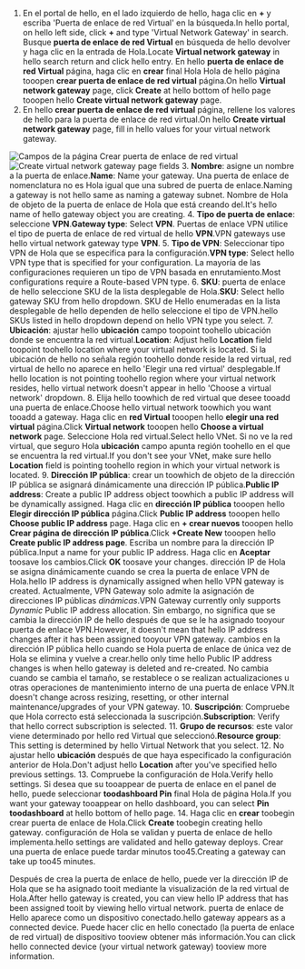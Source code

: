 1. <span data-ttu-id="4d04f-101">En el portal de hello, en el lado izquierdo de hello, haga clic en  **+**  y escriba 'Puerta de enlace de red Virtual' en la búsqueda.</span><span class="sxs-lookup"><span data-stu-id="4d04f-101">In hello portal, on hello left side, click **+** and type 'Virtual Network Gateway' in search.</span></span> <span data-ttu-id="4d04f-102">Busque **puerta de enlace de red Virtual** en búsqueda de hello devolver y haga clic en la entrada de Hola.</span><span class="sxs-lookup"><span data-stu-id="4d04f-102">Locate **Virtual network gateway** in hello search return and click hello entry.</span></span> <span data-ttu-id="4d04f-103">En hello **puerta de enlace de red Virtual** página, haga clic en **crear** final Hola Hola de hello página tooopen **crear puerta de enlace de red virtual** página.</span><span class="sxs-lookup"><span data-stu-id="4d04f-103">On hello **Virtual network gateway** page, click **Create** at hello bottom of hello page tooopen hello **Create virtual network gateway** page.</span></span>
2. <span data-ttu-id="4d04f-104">En hello **crear puerta de enlace de red virtual** página, rellene los valores de hello para la puerta de enlace de red virtual.</span><span class="sxs-lookup"><span data-stu-id="4d04f-104">On hello **Create virtual network gateway** page, fill in hello values for your virtual network gateway.</span></span>

  <span data-ttu-id="4d04f-105">![Campos de la página Crear puerta de enlace de red virtual](./media/vpn-gateway-add-gw-p2s-rm-portal-include/p2sgw.png "Campos de la página Crear puerta de enlace de red virtual")</span><span class="sxs-lookup"><span data-stu-id="4d04f-105">![Create virtual network gateway page fields](./media/vpn-gateway-add-gw-p2s-rm-portal-include/p2sgw.png "Create virtual network gateway page fields")</span></span>
3. <span data-ttu-id="4d04f-106">**Nombre**: asigne un nombre a la puerta de enlace.</span><span class="sxs-lookup"><span data-stu-id="4d04f-106">**Name**: Name your gateway.</span></span> <span data-ttu-id="4d04f-107">Una puerta de enlace de nomenclatura no es Hola igual que una subred de puerta de enlace.</span><span class="sxs-lookup"><span data-stu-id="4d04f-107">Naming a gateway is not hello same as naming a gateway subnet.</span></span> <span data-ttu-id="4d04f-108">Nombre de Hola de objeto de la puerta de enlace de Hola que está creando del.</span><span class="sxs-lookup"><span data-stu-id="4d04f-108">It's hello name of hello gateway object you are creating.</span></span>
4. <span data-ttu-id="4d04f-109">**Tipo de puerta de enlace**: seleccione **VPN**.</span><span class="sxs-lookup"><span data-stu-id="4d04f-109">**Gateway type**: Select **VPN**.</span></span> <span data-ttu-id="4d04f-110">Puertas de enlace VPN utilice el tipo de puerta de enlace de red virtual de hello **VPN**.</span><span class="sxs-lookup"><span data-stu-id="4d04f-110">VPN gateways use hello virtual network gateway type **VPN**.</span></span>
5. <span data-ttu-id="4d04f-111">**Tipo de VPN**: Seleccionar tipo VPN de Hola que se especifica para la configuración.</span><span class="sxs-lookup"><span data-stu-id="4d04f-111">**VPN type**: Select hello VPN type that is specified for your configuration.</span></span> <span data-ttu-id="4d04f-112">La mayoría de las configuraciones requieren un tipo de VPN basada en enrutamiento.</span><span class="sxs-lookup"><span data-stu-id="4d04f-112">Most configurations require a Route-based VPN type.</span></span>
6. <span data-ttu-id="4d04f-113">**SKU**: puerta de enlace de hello seleccione SKU de la lista desplegable de Hola.</span><span class="sxs-lookup"><span data-stu-id="4d04f-113">**SKU**: Select hello gateway SKU from hello dropdown.</span></span> <span data-ttu-id="4d04f-114">SKU de Hello enumeradas en la lista desplegable de hello dependen de hello seleccione el tipo de VPN.</span><span class="sxs-lookup"><span data-stu-id="4d04f-114">hello SKUs listed in hello dropdown depend on hello VPN type you select.</span></span>
7. <span data-ttu-id="4d04f-115">**Ubicación**: ajustar hello **ubicación** campo toopoint toohello ubicación donde se encuentra la red virtual.</span><span class="sxs-lookup"><span data-stu-id="4d04f-115">**Location**: Adjust hello **Location** field toopoint toohello location where your virtual network is located.</span></span> <span data-ttu-id="4d04f-116">Si la ubicación de hello no señala región toohello donde reside la red virtual, red virtual de hello no aparece en hello 'Elegir una red virtual' desplegable.</span><span class="sxs-lookup"><span data-stu-id="4d04f-116">If hello location is not pointing toohello region where your virtual network resides, hello virtual network doesn't appear in hello 'Choose a virtual network' dropdown.</span></span>
8. <span data-ttu-id="4d04f-117">Elija hello toowhich de red virtual que desee tooadd una puerta de enlace.</span><span class="sxs-lookup"><span data-stu-id="4d04f-117">Choose hello virtual network toowhich you want tooadd a gateway.</span></span> <span data-ttu-id="4d04f-118">Haga clic en **red Virtual** tooopen hello **elegir una red virtual** página.</span><span class="sxs-lookup"><span data-stu-id="4d04f-118">Click **Virtual network** tooopen hello **Choose a virtual network** page.</span></span> <span data-ttu-id="4d04f-119">Seleccione Hola red virtual.</span><span class="sxs-lookup"><span data-stu-id="4d04f-119">Select hello VNet.</span></span> <span data-ttu-id="4d04f-120">Si no ve la red virtual, que seguro Hola **ubicación** campo apunta región toohello en el que se encuentra la red virtual.</span><span class="sxs-lookup"><span data-stu-id="4d04f-120">If you don't see your VNet, make sure hello **Location** field is pointing toohello region in which your virtual network is located.</span></span>
9. <span data-ttu-id="4d04f-121">**Dirección IP pública**: crear un toowhich de objeto de la dirección IP pública se asignará dinámicamente una dirección IP pública.</span><span class="sxs-lookup"><span data-stu-id="4d04f-121">**Public IP address**: Create a public IP address object toowhich a public IP address will be dynamically assigned.</span></span> <span data-ttu-id="4d04f-122">Haga clic en **dirección IP pública** tooopen hello **Elegir dirección IP pública** página.</span><span class="sxs-lookup"><span data-stu-id="4d04f-122">Click **Public IP address** tooopen hello **Choose public IP address** page.</span></span> <span data-ttu-id="4d04f-123">Haga clic en **+ crear nuevos** tooopen hello **Crear página de dirección IP pública**.</span><span class="sxs-lookup"><span data-stu-id="4d04f-123">Click **+Create New** tooopen hello **Create public IP address page**.</span></span> <span data-ttu-id="4d04f-124">Escriba un nombre para la dirección IP pública.</span><span class="sxs-lookup"><span data-stu-id="4d04f-124">Input a name for your public IP address.</span></span> <span data-ttu-id="4d04f-125">Haga clic en **Aceptar** toosave los cambios.</span><span class="sxs-lookup"><span data-stu-id="4d04f-125">Click **OK** toosave your changes.</span></span> <span data-ttu-id="4d04f-126">dirección IP de Hola se asigna dinámicamente cuando se crea la puerta de enlace VPN de Hola.</span><span class="sxs-lookup"><span data-stu-id="4d04f-126">hello IP address is dynamically assigned when hello VPN gateway is created.</span></span> <span data-ttu-id="4d04f-127">Actualmente, VPN Gateway solo admite la asignación de direcciones IP públicas *dinámicas*.</span><span class="sxs-lookup"><span data-stu-id="4d04f-127">VPN Gateway currently only supports *Dynamic* Public IP address allocation.</span></span> <span data-ttu-id="4d04f-128">Sin embargo, no significa que se cambia la dirección IP de hello después de que se le ha asignado tooyour puerta de enlace VPN.</span><span class="sxs-lookup"><span data-stu-id="4d04f-128">However, it doesn't mean that hello IP address changes after it has been assigned tooyour VPN gateway.</span></span> <span data-ttu-id="4d04f-129">cambios en la dirección IP pública hello cuando se Hola puerta de enlace de única vez de Hola se elimina y vuelve a crear.</span><span class="sxs-lookup"><span data-stu-id="4d04f-129">hello only time hello Public IP address changes is when hello gateway is deleted and re-created.</span></span> <span data-ttu-id="4d04f-130">No cambia cuando se cambia el tamaño, se restablece o se realizan actualizaciones u otras operaciones de mantenimiento interno de una puerta de enlace VPN.</span><span class="sxs-lookup"><span data-stu-id="4d04f-130">It doesn't change across resizing, resetting, or other internal maintenance/upgrades of your VPN gateway.</span></span>
10. <span data-ttu-id="4d04f-131">**Suscripción**: Compruebe que Hola correcto está seleccionada la suscripción.</span><span class="sxs-lookup"><span data-stu-id="4d04f-131">**Subscription**: Verify that hello correct subscription is selected.</span></span>
11. <span data-ttu-id="4d04f-132">**Grupo de recursos**: este valor viene determinado por hello red Virtual que seleccionó.</span><span class="sxs-lookup"><span data-stu-id="4d04f-132">**Resource group**: This setting is determined by hello Virtual Network that you select.</span></span>
12. <span data-ttu-id="4d04f-133">No ajustar hello **ubicación** después de que haya especificado la configuración anterior de Hola.</span><span class="sxs-lookup"><span data-stu-id="4d04f-133">Don't adjust hello **Location** after you've specified hello previous settings.</span></span>
13. <span data-ttu-id="4d04f-134">Compruebe la configuración de Hola.</span><span class="sxs-lookup"><span data-stu-id="4d04f-134">Verify hello settings.</span></span> <span data-ttu-id="4d04f-135">Si desea que su tooappear de puerta de enlace en el panel de hello, puede seleccionar **toodashboard Pin** final Hola de página Hola.</span><span class="sxs-lookup"><span data-stu-id="4d04f-135">If you want your gateway tooappear on hello dashboard, you can select **Pin toodashboard** at hello bottom of hello page.</span></span>
14. <span data-ttu-id="4d04f-136">Haga clic en **crear** toobegin crear puerta de enlace de Hola.</span><span class="sxs-lookup"><span data-stu-id="4d04f-136">Click **Create** toobegin creating hello gateway.</span></span> <span data-ttu-id="4d04f-137">configuración de Hola se validan y puerta de enlace de hello implementa.</span><span class="sxs-lookup"><span data-stu-id="4d04f-137">hello settings are validated and hello gateway deploys.</span></span> <span data-ttu-id="4d04f-138">Crear una puerta de enlace puede tardar minutos too45.</span><span class="sxs-lookup"><span data-stu-id="4d04f-138">Creating a gateway can take up too45 minutes.</span></span>

<span data-ttu-id="4d04f-139">Después de crea la puerta de enlace de hello, puede ver la dirección IP de Hola que se ha asignado tooit mediante la visualización de la red virtual de Hola.</span><span class="sxs-lookup"><span data-stu-id="4d04f-139">After hello gateway is created, you can view hello IP address that has been assigned tooit by viewing hello virtual network.</span></span> <span data-ttu-id="4d04f-140">puerta de enlace de Hello aparece como un dispositivo conectado.</span><span class="sxs-lookup"><span data-stu-id="4d04f-140">hello gateway appears as a connected device.</span></span> <span data-ttu-id="4d04f-141">Puede hacer clic en hello conectado (la puerta de enlace de red virtual) de dispositivo tooview obtener más información.</span><span class="sxs-lookup"><span data-stu-id="4d04f-141">You can click hello connected device (your virtual network gateway) tooview more information.</span></span>
